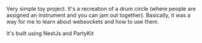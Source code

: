 Very simple toy project. It's a recreation of a drum circle (where people are assigned an instrument and you can jam out together). 
Basically, it was a way for me to learn about websockets and how to use them.

It's built using NextJs and PartyKit

